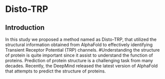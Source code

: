 # Disto-TRP
## Introduction
In this study we proposed a method named as Disto-TRP, that utilized the structural information obtained from AlphaFold to effectively identifying Transient Receptor Potential (TRP) channels.
#Understanding the structure of protein is quite important since it assist to understand the function of proteins. Prediction of protein structure is a challenging task from many decades. Recently, the DeepMind released the latest version of AlphaFold that attempts to predict the structure of proteins. 
